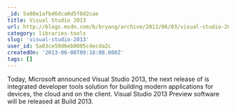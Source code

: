 ```yaml
---
_id: 5a88e1afbd6dca0d5f0d2cae
title: Visual Studio 2013
url: http://blogs.msdn.com/b/bryang/archive/2013/06/03/visual-studio-2013.aspx
category: libraries-tools
slug: 'visual-studio-2013'
user_id: 5a83ce59d6eb0005c4ecda2c
createdOn: '2013-06-08T09:18:08.000Z'
tags: []
---
```


Today, Microsoft announced Visual Studio 2013, the next release of is integrated developer tools solution for building modern applications for devices, the cloud and on the client. Visual Studio 2013 Preview software will be released at Build 2013.
